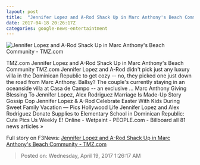 ```yaml
---
layout: post
title:  "Jennifer Lopez and A-Rod Shack Up in Marc Anthony's Beach Community - TMZ.com"
date: 2017-04-18 20:26:17Z
categories: google-news-entertaintment
---
```


![Jennifer Lopez and A-Rod Shack Up in Marc Anthony's Beach Community - TMZ.com](http://ll-media.tmz.com/2017/04/18/0418-jennifer-lopez-alex-rodriquez-casa-de-campo-house-photos-primary-1200x630.jpg)

TMZ.com Jennifer Lopez and A-Rod Shack Up in Marc Anthony's Beach Community TMZ.com Jennifer Lopez and A-Rod didn't pick just any luxury villa in the Dominican Republic to get cozy -- no, they picked one just down the road from Marc Anthony. Ballsy? The couple's currently staying in an oceanside villa at Casa de Campo -- an exclusive ... Marc Anthony Giving Blessing To Jennifer Lopez, Alex Rodriguez Marriage Is Made-Up Story Gossip Cop Jennifer Lopez & A-Rod Celebrate Easter With Kids During Sweet Family Vacation — Pics Hollywood Life Jennifer Lopez and Alex Rodriguez Donate Supplies to Elementary School in Dominican Republic: Cute Pics Us Weekly E! Online - Wetpaint - PEOPLE.com - Billboard all 81 news articles »


Full story on F3News: [Jennifer Lopez and A-Rod Shack Up in Marc Anthony's Beach Community - TMZ.com](http://www.f3nws.com/n/CCWnEH)

> Posted on: Wednesday, April 19, 2017 1:26:17 AM
